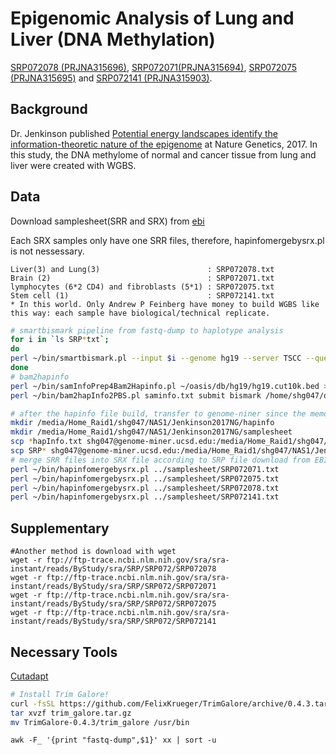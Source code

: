 # Epigenomic Analysis of Lung and Liver (DNA Methylation)

[SRP072078 (PRJNA315696)](http://www.ebi.ac.uk/ena/data/view/SRP072141&display=html), [SRP072071(PRJNA315694)](http://www.ebi.ac.uk/ena/data/view/SRP072071&display=html), [SRP072075 (PRJNA315695)](http://www.ebi.ac.uk/ena/data/view/SRP072075&display=html) and [SRP072141 (PRJNA315903)](http://www.ebi.ac.uk/ena/data/view/SRP072141&display=html). 

## Background
Dr. Jenkinson published [Potential energy landscapes identify the information-theoretic nature of the epigenome](http://www.nature.com/ng/journal/vaop/ncurrent/full/ng.3811.html) at Nature Genetics, 2017. In this study, the DNA methylome of normal and cancer tissue from lung and liver were created with WGBS. 

## Data
Download samplesheet(SRR and SRX) from [ebi](http://www.ebi.ac.uk/ena/data/view/SRP072078&display=html)

Each SRX samples only have one SRR files, therefore, hapinfomergebysrx.pl is not nessessary. 

```
Liver(3) and Lung(3)                        : SRP072078.txt
Brain (2)                                   : SRP072071.txt
lymphocytes (6*2 CD4) and fibroblasts (5*1) : SRP072075.txt
Stem cell (1)                               : SRP072141.txt
* In this world. Only Andrew P Feinberg have money to build WGBS like this way: each sample have biological/technical replicate. 
```

```bash
# smartbismark pipeline from fastq-dump to haplotype analysis
for i in `ls SRP*txt`; 
do
perl ~/bin/smartbismark.pl --input $i --genome hg19 --server TSCC --queue hotel --submit submit
done
# bam2hapinfo
perl ~/bin/samInfoPrep4Bam2Hapinfo.pl ~/oasis/db/hg19/hg19.cut10k.bed > saminfo.txt
perl ~/bin/bam2hapInfo2PBS.pl saminfo.txt submit bismark /home/shg047/oasis/db/hg19/hg19.chrom.sizes /home/shg047/oasis/db/hg19/HsGenome19.CpG.positions.txt
```

```bash
# after the hapinfo file build, transfer to genome-niner since the memory is limited in tscc
mkdir /media/Home_Raid1/shg047/NAS1/Jenkinson2017NG/hapinfo
mkdir /media/Home_Raid1/shg047/NAS1/Jenkinson2017NG/samplesheet
scp *hapInfo.txt shg047@genome-miner.ucsd.edu:/media/Home_Raid1/shg047/NAS1/Jenkinson2017NG/hapinfo
scp SRP* shg047@genome-miner.ucsd.edu:/media/Home_Raid1/shg047/NAS1/Jenkinson2017NG/samplesheet/
# merge SRR files into SRX file according to SRP file download from EBI (30 min => each file)
perl ~/bin/hapinfomergebysrx.pl ../samplesheet/SRP072071.txt
perl ~/bin/hapinfomergebysrx.pl ../samplesheet/SRP072075.txt
perl ~/bin/hapinfomergebysrx.pl ../samplesheet/SRP072078.txt
perl ~/bin/hapinfomergebysrx.pl ../samplesheet/SRP072141.txt
```

## Supplementary
```
#Another method is download with wget
wget -r ftp://ftp-trace.ncbi.nlm.nih.gov/sra/sra-instant/reads/ByStudy/sra/SRP/SRP072/SRP072078
wget -r ftp://ftp-trace.ncbi.nlm.nih.gov/sra/sra-instant/reads/ByStudy/sra/SRP/SRP072/SRP072071
wget -r ftp://ftp-trace.ncbi.nlm.nih.gov/sra/sra-instant/reads/ByStudy/sra/SRP/SRP072/SRP072075
wget -r ftp://ftp-trace.ncbi.nlm.nih.gov/sra/sra-instant/reads/ByStudy/sra/SRP/SRP072/SRP072141
```

## Necessary Tools
[Cutadapt](https://github.com/marcelm/cutadapt)
```bash
# Install Trim Galore!
curl -fsSL https://github.com/FelixKrueger/TrimGalore/archive/0.4.3.tar.gz -o trim_galore.tar.gz
tar xvzf trim_galore.tar.gz
mv TrimGalore-0.4.3/trim_galore /usr/bin
```
```
awk -F_ '{print "fastq-dump",$1}' xx | sort -u
```
